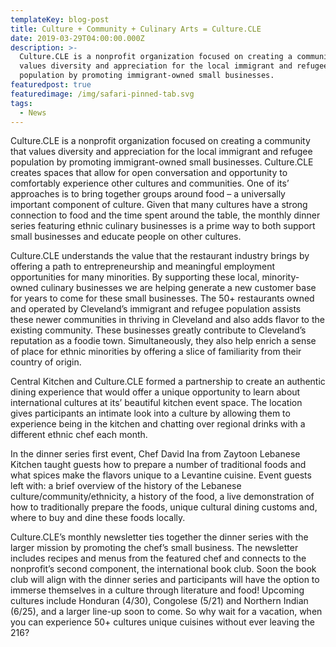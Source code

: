 ```yaml
---
templateKey: blog-post
title: Culture + Community + Culinary Arts = Culture.CLE
date: 2019-03-29T04:00:00.000Z
description: >-
  Culture.CLE is a nonprofit organization focused on creating a community that
  values diversity and appreciation for the local immigrant and refugee
  population by promoting immigrant-owned small businesses.
featuredpost: true
featuredimage: /img/safari-pinned-tab.svg
tags:
  - News
---
```



Culture.CLE is a nonprofit organization focused on creating a community that values diversity and appreciation for the local immigrant and refugee population by promoting immigrant-owned small businesses. Culture.CLE creates spaces that allow for open conversation and opportunity to comfortably experience other cultures and communities. One of its’ approaches is to bring together groups around food – a universally important component of culture. Given that many cultures have a strong connection to food and the time spent around the table, the monthly dinner series featuring ethnic culinary businesses is a prime way to both support small businesses and educate people on other cultures.



Culture.CLE understands the value that the restaurant industry brings by offering a path to entrepreneurship and meaningful employment opportunities for many minorities. By supporting these local, minority-owned culinary businesses we are helping generate a new customer base for years to come for these small businesses. The 50+ restaurants owned and operated by Cleveland’s immigrant and refugee population assists these newer communities in thriving in Cleveland and also adds flavor to the existing community. These businesses greatly contribute to Cleveland’s reputation as a foodie town. Simultaneously, they also help enrich a sense of place for ethnic minorities by offering a slice of familiarity from their country of origin.



Central Kitchen and Culture.CLE formed a partnership to create an authentic dining experience that would offer a unique opportunity to learn about international cultures at its’ beautiful kitchen event space. The location gives participants an intimate look into a culture by allowing them to experience being in the kitchen and chatting over regional drinks with a different ethnic chef each month.



In the dinner series first event, Chef David Ina from Zaytoon Lebanese Kitchen taught guests how to prepare a number of traditional foods and what spices make the flavors unique to a Levantine cuisine. Event guests left with: a brief overview of the history of the Lebanese culture/community/ethnicity, a history of the food, a live demonstration of how to traditionally prepare the foods, unique cultural dining customs and, where to buy and dine these foods locally.



Culture.CLE’s monthly newsletter ties together the dinner series with the larger mission by promoting the chef’s small business. The newsletter includes recipes and menus from the featured chef and connects to the nonprofit’s second component, the international book club. Soon the book club will align with the dinner series and participants will have the option to immerse themselves in a culture through literature and food! Upcoming cultures include Honduran (4/30), Congolese (5/21) and Northern Indian (6/25), and a larger line-up soon to come. So why wait for a vacation, when you can experience 50+ cultures unique cuisines without ever leaving the 216?
